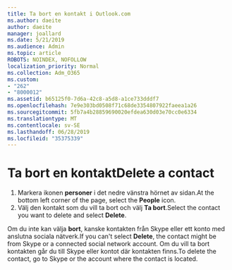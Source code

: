 ```yaml
---
title: Ta bort en kontakt i Outlook.com
ms.author: daeite
author: daeite
manager: joallard
ms.date: 5/21/2019
ms.audience: Admin
ms.topic: article
ROBOTS: NOINDEX, NOFOLLOW
localization_priority: Normal
ms.collection: Adm_O365
ms.custom:
- "262"
- "8000012"
ms.assetid: b65125f0-7d6a-42c8-a5d8-a1ce733dddf7
ms.openlocfilehash: 7e9e303bd0508f71c68de3354807922faeea1a26
ms.sourcegitcommit: 5fb7a4b28859690020efdea630d03e70cc0e6334
ms.translationtype: MT
ms.contentlocale: sv-SE
ms.lasthandoff: 06/28/2019
ms.locfileid: "35375339"
---
```

# <a name="delete-a-contact"></a><span data-ttu-id="a12f4-102">Ta bort en kontakt</span><span class="sxs-lookup"><span data-stu-id="a12f4-102">Delete a contact</span></span>

1. <span data-ttu-id="a12f4-103">Markera ikonen **personer** i det nedre vänstra hörnet av sidan.</span><span class="sxs-lookup"><span data-stu-id="a12f4-103">At the bottom left corner of the page, select the **People** icon.</span></span>
2. <span data-ttu-id="a12f4-104">Välj den kontakt som du vill ta bort och välj **Ta bort**.</span><span class="sxs-lookup"><span data-stu-id="a12f4-104">Select the contact you want to delete and select **Delete**.</span></span>

<span data-ttu-id="a12f4-105">Om du inte kan välja **bort**, kanske kontakten från Skype eller ett konto med anslutna sociala nätverk.</span><span class="sxs-lookup"><span data-stu-id="a12f4-105">If you can't select **Delete**, the contact might be from Skype or a connected social network account.</span></span> <span data-ttu-id="a12f4-106">Om du vill ta bort kontakten går du till Skype eller kontot där kontakten finns.</span><span class="sxs-lookup"><span data-stu-id="a12f4-106">To delete the contact, go to Skype or the account where the contact is located.</span></span>